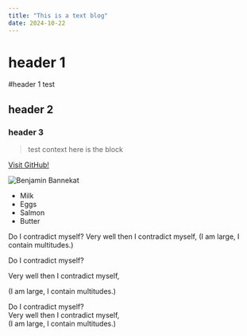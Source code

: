 ```yaml
---
title: "This is a text blog"
date: 2024-10-22
---
```


# header 1
#header 1 test
## header 2
### header 3

> test context
> here is the block

[Visit GitHub!](www.github.com)

![Benjamin Bannekat](https://octodex.github.com/images/bannekat.png)

* Milk
* Eggs
* Salmon
* Butter

Do I contradict myself?
Very well then I contradict myself,
(I am large, I contain multitudes.)

Do I contradict myself?

Very well then I contradict myself,

(I am large, I contain multitudes.)

Do I contradict myself?  
Very well then I contradict myself,  
(I am large, I contain multitudes.)
